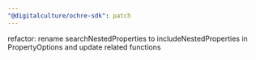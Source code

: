 ```yaml
---
"@digitalculture/ochre-sdk": patch
---
```


refactor: rename searchNestedProperties to includeNestedProperties in PropertyOptions and update related functions
